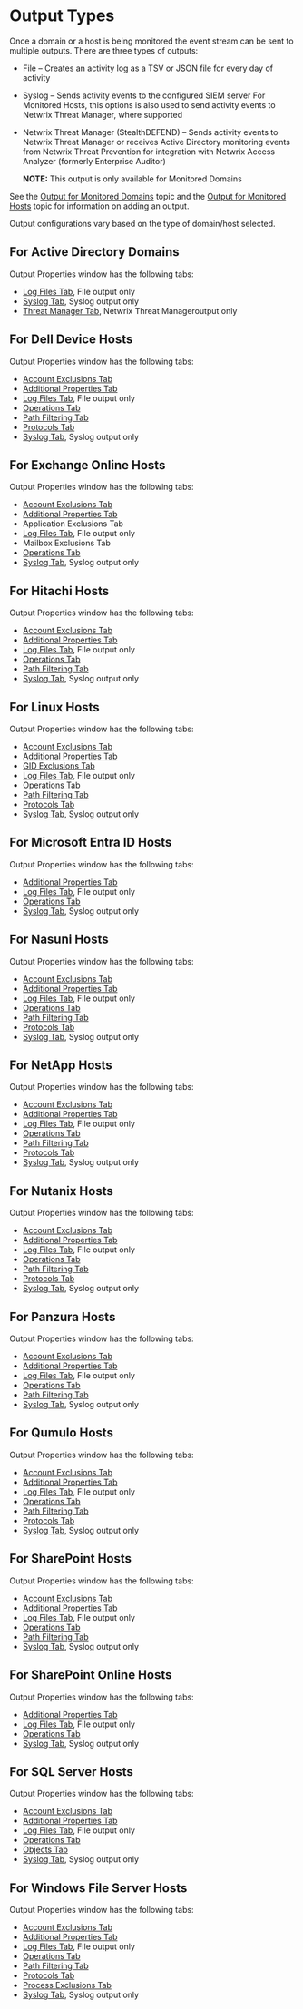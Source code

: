 # Output Types

Once a domain or a host is being monitored the event stream can be sent to multiple outputs. There are three types of outputs:

- File – Creates an activity log as a TSV or JSON file for every day of activity
- Syslog – Sends activity events to the configured SIEM server For Monitored Hosts, this options is also used to send activity events to Netwrix Threat Manager, where supported
- Netwrix Threat Manager (StealthDEFEND) – Sends activity events to Netwrix Threat Manager or receives Active Directory monitoring events from Netwrix Threat Prevention for integration with Netwrix Access Analyzer (formerly Enterprise Auditor)

  __NOTE:__ This output is only available for Monitored Domains

See the [Output for Monitored Domains](/docs/product_docs/activitymonitor/activitymonitor/admin/monitoreddomains/output.md) topic and the [Output for Monitored Hosts](/docs/product_docs/activitymonitor/activitymonitor/admin/monitoredhosts/output.md) topic for information on adding an output.

Output configurations vary based on the type of domain/host selected.

## For Active Directory Domains

Output Properties window has the following tabs:

- [Log Files Tab](/docs/product_docs/activitymonitor/activitymonitor/admin/outputs/logfiles.md), File output only
- [Syslog Tab](/docs/product_docs/activitymonitor/activitymonitor/admin/outputs/syslog.md), Syslog output only
- [Threat Manager Tab](/docs/product_docs/activitymonitor/activitymonitor/admin/outputs/threatmanager.md), Netwrix Threat Manageroutput only

## For Dell Device Hosts

Output Properties window has the following tabs:

- [Account Exclusions Tab](/docs/product_docs/activitymonitor/activitymonitor/admin/outputs/accountexclusions.md)
- [Additional Properties Tab](/docs/product_docs/activitymonitor/activitymonitor/admin/outputs/additionalproperties.md)
- [Log Files Tab](/docs/product_docs/activitymonitor/activitymonitor/admin/outputs/logfiles.md), File output only
- [Operations Tab](/docs/product_docs/activitymonitor/activitymonitor/admin/outputs/operations.md)
- [Path Filtering Tab](/docs/product_docs/activitymonitor/activitymonitor/admin/outputs/pathfiltering.md)
- [Protocols Tab](/docs/product_docs/activitymonitor/activitymonitor/admin/outputs/protocols.md)
- [Syslog Tab](/docs/product_docs/activitymonitor/activitymonitor/admin/outputs/syslog.md), Syslog output only

## For Exchange Online Hosts

Output Properties window has the following tabs:

- [Account Exclusions Tab](/docs/product_docs/activitymonitor/activitymonitor/admin/outputs/accountexclusions.md)
- [Additional Properties Tab](/docs/product_docs/activitymonitor/activitymonitor/admin/outputs/additionalproperties.md)
- Application Exclusions Tab
- [Log Files Tab](/docs/product_docs/activitymonitor/activitymonitor/admin/outputs/logfiles.md), File output only
- Mailbox Exclusions Tab
- [Operations Tab](/docs/product_docs/activitymonitor/activitymonitor/admin/outputs/operations.md)
- [Syslog Tab](/docs/product_docs/activitymonitor/activitymonitor/admin/outputs/syslog.md), Syslog output only

## For Hitachi Hosts

Output Properties window has the following tabs:

- [Account Exclusions Tab](/docs/product_docs/activitymonitor/activitymonitor/admin/outputs/accountexclusions.md)
- [Additional Properties Tab](/docs/product_docs/activitymonitor/activitymonitor/admin/outputs/additionalproperties.md)
- [Log Files Tab](/docs/product_docs/activitymonitor/activitymonitor/admin/outputs/logfiles.md), File output only
- [Operations Tab](/docs/product_docs/activitymonitor/activitymonitor/admin/outputs/operations.md)
- [Path Filtering Tab](/docs/product_docs/activitymonitor/activitymonitor/admin/outputs/pathfiltering.md)
- [Syslog Tab](/docs/product_docs/activitymonitor/activitymonitor/admin/outputs/syslog.md), Syslog output only

## For Linux Hosts

Output Properties window has the following tabs:

- [Account Exclusions Tab](/docs/product_docs/activitymonitor/activitymonitor/admin/outputs/accountexclusions.md)
- [Additional Properties Tab](/docs/product_docs/activitymonitor/activitymonitor/admin/outputs/additionalproperties.md)
- [GID Exclusions Tab](/docs/product_docs/activitymonitor/activitymonitor/admin/outputs/gidexclusions.md)
- [Log Files Tab](/docs/product_docs/activitymonitor/activitymonitor/admin/outputs/logfiles.md), File output only
- [Operations Tab](/docs/product_docs/activitymonitor/activitymonitor/admin/outputs/operations.md)
- [Path Filtering Tab](/docs/product_docs/activitymonitor/activitymonitor/admin/outputs/pathfiltering.md)
- [Protocols Tab](/docs/product_docs/activitymonitor/activitymonitor/admin/outputs/protocols.md)
- [Syslog Tab](/docs/product_docs/activitymonitor/activitymonitor/admin/outputs/syslog.md), Syslog output only

## For Microsoft Entra ID Hosts

Output Properties window has the following tabs:

- [Additional Properties Tab](/docs/product_docs/activitymonitor/activitymonitor/admin/outputs/additionalproperties.md)
- [Log Files Tab](/docs/product_docs/activitymonitor/activitymonitor/admin/outputs/logfiles.md), File output only
- [Operations Tab](/docs/product_docs/activitymonitor/activitymonitor/admin/outputs/operations.md)
- [Syslog Tab](/docs/product_docs/activitymonitor/activitymonitor/admin/outputs/syslog.md), Syslog output only

## For Nasuni Hosts

Output Properties window has the following tabs:

- [Account Exclusions Tab](/docs/product_docs/activitymonitor/activitymonitor/admin/outputs/accountexclusions.md)
- [Additional Properties Tab](/docs/product_docs/activitymonitor/activitymonitor/admin/outputs/additionalproperties.md)
- [Log Files Tab](/docs/product_docs/activitymonitor/activitymonitor/admin/outputs/logfiles.md), File output only
- [Operations Tab](/docs/product_docs/activitymonitor/activitymonitor/admin/outputs/operations.md)
- [Path Filtering Tab](/docs/product_docs/activitymonitor/activitymonitor/admin/outputs/pathfiltering.md)
- [Protocols Tab](/docs/product_docs/activitymonitor/activitymonitor/admin/outputs/protocols.md)
- [Syslog Tab](/docs/product_docs/activitymonitor/activitymonitor/admin/outputs/syslog.md), Syslog output only

## For NetApp Hosts

Output Properties window has the following tabs:

- [Account Exclusions Tab](/docs/product_docs/activitymonitor/activitymonitor/admin/outputs/accountexclusions.md)
- [Additional Properties Tab](/docs/product_docs/activitymonitor/activitymonitor/admin/outputs/additionalproperties.md)
- [Log Files Tab](/docs/product_docs/activitymonitor/activitymonitor/admin/outputs/logfiles.md), File output only
- [Operations Tab](/docs/product_docs/activitymonitor/activitymonitor/admin/outputs/operations.md)
- [Path Filtering Tab](/docs/product_docs/activitymonitor/activitymonitor/admin/outputs/pathfiltering.md)
- [Protocols Tab](/docs/product_docs/activitymonitor/activitymonitor/admin/outputs/protocols.md)
- [Syslog Tab](/docs/product_docs/activitymonitor/activitymonitor/admin/outputs/syslog.md), Syslog output only

## For Nutanix Hosts

Output Properties window has the following tabs:

- [Account Exclusions Tab](/docs/product_docs/activitymonitor/activitymonitor/admin/outputs/accountexclusions.md)
- [Additional Properties Tab](/docs/product_docs/activitymonitor/activitymonitor/admin/outputs/additionalproperties.md)
- [Log Files Tab](/docs/product_docs/activitymonitor/activitymonitor/admin/outputs/logfiles.md), File output only
- [Operations Tab](/docs/product_docs/activitymonitor/activitymonitor/admin/outputs/operations.md)
- [Path Filtering Tab](/docs/product_docs/activitymonitor/activitymonitor/admin/outputs/pathfiltering.md)
- [Protocols Tab](/docs/product_docs/activitymonitor/activitymonitor/admin/outputs/protocols.md)
- [Syslog Tab](/docs/product_docs/activitymonitor/activitymonitor/admin/outputs/syslog.md), Syslog output only

## For Panzura Hosts

Output Properties window has the following tabs:

- [Account Exclusions Tab](/docs/product_docs/activitymonitor/activitymonitor/admin/outputs/accountexclusions.md)
- [Additional Properties Tab](/docs/product_docs/activitymonitor/activitymonitor/admin/outputs/additionalproperties.md)
- [Log Files Tab](/docs/product_docs/activitymonitor/activitymonitor/admin/outputs/logfiles.md), File output only
- [Operations Tab](/docs/product_docs/activitymonitor/activitymonitor/admin/outputs/operations.md)
- [Path Filtering Tab](/docs/product_docs/activitymonitor/activitymonitor/admin/outputs/pathfiltering.md)
- [Syslog Tab](/docs/product_docs/activitymonitor/activitymonitor/admin/outputs/syslog.md), Syslog output only

## For Qumulo Hosts

Output Properties window has the following tabs:

- [Account Exclusions Tab](/docs/product_docs/activitymonitor/activitymonitor/admin/outputs/accountexclusions.md)
- [Additional Properties Tab](/docs/product_docs/activitymonitor/activitymonitor/admin/outputs/additionalproperties.md)
- [Log Files Tab](/docs/product_docs/activitymonitor/activitymonitor/admin/outputs/logfiles.md), File output only
- [Operations Tab](/docs/product_docs/activitymonitor/activitymonitor/admin/outputs/operations.md)
- [Path Filtering Tab](/docs/product_docs/activitymonitor/activitymonitor/admin/outputs/pathfiltering.md)
- [Protocols Tab](/docs/product_docs/activitymonitor/activitymonitor/admin/outputs/protocols.md)
- [Syslog Tab](/docs/product_docs/activitymonitor/activitymonitor/admin/outputs/syslog.md), Syslog output only

## For SharePoint Hosts

Output Properties window has the following tabs:

- [Account Exclusions Tab](/docs/product_docs/activitymonitor/activitymonitor/admin/outputs/accountexclusions.md)
- [Additional Properties Tab](/docs/product_docs/activitymonitor/activitymonitor/admin/outputs/additionalproperties.md)
- [Log Files Tab](/docs/product_docs/activitymonitor/activitymonitor/admin/outputs/logfiles.md), File output only
- [Operations Tab](/docs/product_docs/activitymonitor/activitymonitor/admin/outputs/operations.md)
- [Path Filtering Tab](/docs/product_docs/activitymonitor/activitymonitor/admin/outputs/pathfiltering.md)
- [Syslog Tab](/docs/product_docs/activitymonitor/activitymonitor/admin/outputs/syslog.md), Syslog output only

## For SharePoint Online Hosts

Output Properties window has the following tabs:

- [Additional Properties Tab](/docs/product_docs/activitymonitor/activitymonitor/admin/outputs/additionalproperties.md)
- [Log Files Tab](/docs/product_docs/activitymonitor/activitymonitor/admin/outputs/logfiles.md), File output only
- [Operations Tab](/docs/product_docs/activitymonitor/activitymonitor/admin/outputs/operations.md)
- [Syslog Tab](/docs/product_docs/activitymonitor/activitymonitor/admin/outputs/syslog.md), Syslog output only

## For SQL Server Hosts

Output Properties window has the following tabs:

- [Account Exclusions Tab](/docs/product_docs/activitymonitor/activitymonitor/admin/outputs/accountexclusions.md)
- [Additional Properties Tab](/docs/product_docs/activitymonitor/activitymonitor/admin/outputs/additionalproperties.md)
- [Log Files Tab](/docs/product_docs/activitymonitor/activitymonitor/admin/outputs/logfiles.md), File output only
- [Operations Tab](/docs/product_docs/activitymonitor/activitymonitor/admin/outputs/operations.md)
- [Objects Tab](/docs/product_docs/activitymonitor/activitymonitor/admin/outputs/objects.md)
- [Syslog Tab](/docs/product_docs/activitymonitor/activitymonitor/admin/outputs/syslog.md), Syslog output only

## For Windows File Server Hosts

Output Properties window has the following tabs:

- [Account Exclusions Tab](/docs/product_docs/activitymonitor/activitymonitor/admin/outputs/accountexclusions.md)
- [Additional Properties Tab](/docs/product_docs/activitymonitor/activitymonitor/admin/outputs/additionalproperties.md)
- [Log Files Tab](/docs/product_docs/activitymonitor/activitymonitor/admin/outputs/logfiles.md), File output only
- [Operations Tab](/docs/product_docs/activitymonitor/activitymonitor/admin/outputs/operations.md)
- [Path Filtering Tab](/docs/product_docs/activitymonitor/activitymonitor/admin/outputs/pathfiltering.md)
- [Protocols Tab](/docs/product_docs/activitymonitor/activitymonitor/admin/outputs/protocols.md)
- [Process Exclusions Tab](/docs/product_docs/activitymonitor/activitymonitor/admin/outputs/processexclusions.md)
- [Syslog Tab](/docs/product_docs/activitymonitor/activitymonitor/admin/outputs/syslog.md), Syslog output only
